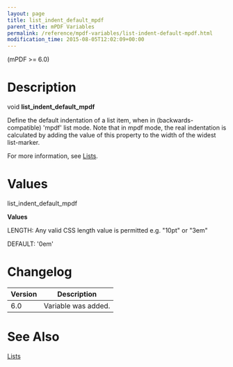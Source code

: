 ```yaml
---
layout: page
title: list_indent_default_mpdf
parent_title: mPDF Variables
permalink: /reference/mpdf-variables/list-indent-default-mpdf.html
modification_time: 2015-08-05T12:02:09+00:00
---
```


<p>(mPDF &gt;= 6.0)</p>

# Description

<p class="manual_block">void <b>list_indent_default_mpdf</b></p>
<p>Define the default indentation of a list item, when in (backwards-compatible) 'mpdf' list mode. Note that in mpdf mode, the real indentation is calculated by adding the value of this property to the width of the widest list-marker.</p>
<p>For more information, see <a href="{{ "/what-else-can-i-do/lists.html" | prepend: site.baseurl }}">Lists</a>.</p>

# Values

<p class="manual_param_dt"><span class="parameter">list_indent_default_mpdf</span></p>
<p class="manual_param_dd"><b>Values</b>

<span class="smallblock">LENGTH</span>: Any valid CSS length value is permitted e.g. "10pt" or "3em"

<span class="smallblock">DEFAULT</span>: '0em'</p>

# Changelog

<table class="table"> <thead>
<tr> <th>Version</th><th>Description</th> </tr>
</thead> <tbody>
<tr>
<td>6.0</td>
<td>Variable was added.</td>
</tr>
</tbody> </table>

# See Also

<p><a href="{{ "/what-else-can-i-do/lists.html" | prepend: site.baseurl }}">Lists </a></p>
